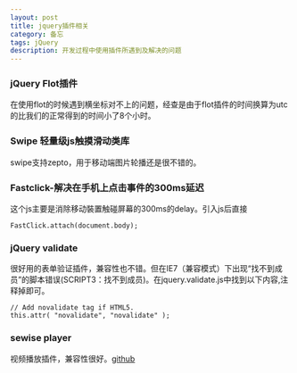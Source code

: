 ```yaml
---
layout: post
title: jquery插件相关
category: 备忘
tags: jQuery
description: 开发过程中使用插件所遇到及解决的问题
---
```


### jQuery Flot插件
在使用flot的时候遇到横坐标对不上的问题，经查是由于flot插件的时间换算为utc的比我们的正常得到的时间小了8个小时。

### Swipe 轻量级js触摸滑动类库
swipe支持zepto，用于移动端图片轮播还是很不错的。	

### Fastclick-解决在手机上点击事件的300ms延迟
这个js主要是消除移动裝置触碰屏幕的300ms的delay。引入js后直接

	FastClick.attach(document.body);
### jQuery validate
很好用的表单验证插件，兼容性也不错。但在IE7（兼容模式）下出现“找不到成员”的脚本错误(SCRIPT3：找不到成员)。在jquery.validate.js中找到以下内容,注释掉即可。

	// Add novalidate tag if HTML5.
	this.attr( "novalidate", "novalidate" );
### sewise player
视频播放插件，兼容性很好。[github](https://github.com/jackzhang1204/sewise-player)

